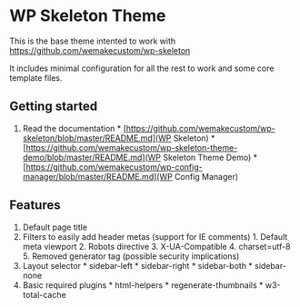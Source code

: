 WP Skeleton Theme
======================

This is the base theme intented to work with https://github.com/wemakecustom/wp-skeleton

It includes minimal configuration for all the rest to work and some core template files.

## Getting started

  1. Read the documentation
    * [https://github.com/wemakecustom/wp-skeleton/blob/master/README.md](WP Skeleton)
    * [https://github.com/wemakecustom/wp-skeleton-theme-demo/blob/master/README.md](WP Skeleton Theme Demo)
    * [https://github.com/wemakecustom/wp-config-manager/blob/master/README.md](WP Config Manager)

## Features

  1. Default page title
  2. Filters to easily add header metas (support for IE comments)
    1. Default meta viewport
    2. Robots directive
    3. X-UA-Compatible
    4. charset=utf-8
    5. Removed generator tag (possible security implications)
  3. Layout selector
    * sidebar-left
    * sidebar-right
    * sidebar-both
    * sidebar-none
  4. Basic required plugins
    * html-helpers
    * regenerate-thumbnails
    * w3-total-cache
